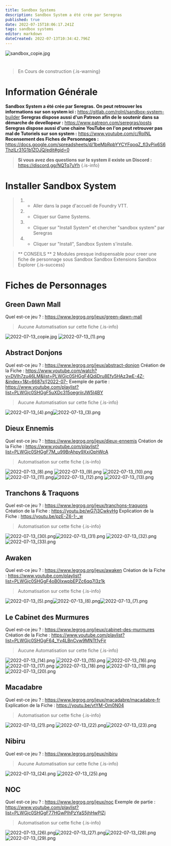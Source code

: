 ```yaml
---
title: Sandbox Systems
description: Sandbox System a été crée par Seregras
published: true
date: 2022-07-15T18:06:17.241Z
tags: sandbox systems
editor: markdown
dateCreated: 2022-07-13T10:34:42.796Z
---
```


![sandbox_copie.jpg](/sandbox/sandbox_copie.jpg)
# 
> En Cours de construction
{.is-warning}
# Information Générale
**Sandbox System a été crée par Seregras.**
**On peut retrouver les informations sur son system ici :** https://gitlab.com/rolnl/sandbox-system-builder
**Seregras dispose aussi d'un Patreon afin de le soutenir dans sa démarche de devellopeur :** https://www.patreon.com/seregras/posts
**Seregras dispose aussi d'une chaine YouTube on l'on peut retrouver pas mal de Tutoriels sur son system :** https://www.youtube.com/c/RolNL
**Recensement des Fiches de Personnages :** https://docs.google.com/spreadsheets/d/1beMbRpbYYCYFqoqZ_fl3vPix6S6ThzILr31G1b1ZOJQ/edit#gid=0

> **Si vous avez des questions sur le system il existe un Discord :** https://discord.gg/NQTq7uYh
{.is-info}

#
# Installer Sandbox System

> 1. - Aller dans la page d'accueil de Foundry VTT.
> 2. - Cliquer sur Game Systems.
> 3. - Cliquer sur "Install System" et chercher "sandbox system" par Seregras
> 1. - Cliquer sur "Install", Sandbox System s'installe.

>** CONSEILS **
2 Modules presque indispensable pour creer une fiche de personnage sous Sandbox
Sandbox Extensions
Sandbox Explorer 
{.is-success} 
# 
# Fiches de Personnages 
## **Green Dawn Mall**
Quel est-ce jeu ? : https://www.legrog.org/jeux/green-dawn-mall
> Aucune Automatisation sur cette fiche
{.is-info}

![2022-07-13_copie.jpg](/sandbox/2022-07-13_copie.jpg)
![2022-07-13_(1).png](/sandbox/2022-07-13_(1).png)
 
## Abstract Donjons
Quel est-ce jeu ? : https://www.legrog.org/jeux/abstract-donjon
Création de la Fiche : https://www.youtube.com/watch?v=DVIh7zu46LM&list=PLWGjc0SHGgF4QdjDru8Efy5HAz3wE-4Z-&index=1&t=6687s![2022-07-
Exemple de partie : https://www.youtube.com/playlist?list=PLWGjc0SHGgF5uXDc315oegriirJW5I4BY
> Aucune Automatisation sur cette fiche
{.is-info}

![2022-07-13_(4).png](/sandbox/2022-07-13_(4).png)![2022-07-13_(3).png](/sandbox/2022-07-13_(3).png)


## Dieux Ennemis
Quel est-ce jeu ? : https://www.legrog.org/jeux/dieux-ennemis
Création de la Fiche : https://www.youtube.com/playlist?list=PLWGjc0SHGgF7M_u99BrAhpy9XxiOphWcA
> Automatisation sur cette fiche
{.is-info}

![2022-07-13_(8).png](/sandbox/2022-07-13_(8).png)
![2022-07-13_(9).png](/sandbox/2022-07-13_(9).png)
![2022-07-13_(10).png](/sandbox/2022-07-13_(10).png)
![2022-07-13_(11).png](/sandbox/2022-07-13_(11).png)![2022-07-13_(12).png](/sandbox/2022-07-13_(12).png)
![2022-07-13_(13).png](/sandbox/2022-07-13_(13).png)

## Tranchons & Traquons  
Quel est-ce jeu ? : https://www.legrog.org/jeux/tranchons-traquons
Création de la Fiche : https://youtu.be/wG7j3CwkyHg
Explication de la Fiche : https://youtu.be/pzE-Z6-1-_w
> Automatisation sur cette fiche
{.is-info}

![2022-07-13_(30).png](/sandbox/2022-07-13_(30).png)![2022-07-13_(31).png](/sandbox/2022-07-13_(31).png)
![2022-07-13_(32).png](/sandbox/2022-07-13_(32).png)![2022-07-13_(33).png](/sandbox/2022-07-13_(33).png)


## Awaken
Quel est-ce jeu ? : https://www.legrog.org/jeux/awaken
Création de la Fiche : https://www.youtube.com/playlist?list=PLWGjc0SHGgF4oB0IxwpbEPZc6qq7l3z1k
> Automatisation sur cette fiche
{.is-info}

![2022-07-13_(5).png](/sandbox/2022-07-13_(5).png)![2022-07-13_(6).png](/sandbox/2022-07-13_(6).png)![2022-07-13_(7).png](/sandbox/2022-07-13_(7).png)

## Le Cabinet des Murmures
Quel est-ce jeu ? : https://www.legrog.org/jeux/cabinet-des-murmures
Création de la Fiche : https://www.youtube.com/playlist?list=PLWGjc0SHGgF64_Yv4LBnCvw9MNTt1yFjr
>Aucune Automatisation sur cette fiche
{.is-info}

![2022-07-13_(14).png](/sandbox/2022-07-13_(14).png)
![2022-07-13_(15).png](/sandbox/2022-07-13_(15).png)
![2022-07-13_(16).png](/sandbox/2022-07-13_(16).png)
![2022-07-13_(17).png](/sandbox/2022-07-13_(17).png)
![2022-07-13_(18).png](/sandbox/2022-07-13_(18).png)
![2022-07-13_(19).png](/sandbox/2022-07-13_(19).png)
![2022-07-13_(20).png](/sandbox/2022-07-13_(20).png)

## Macadabre
Quel est-ce jeu ? : https://www.legrog.org/jeux/macadabre/macadabre-fr
Explication de la Fiche : https://youtu.be/vtYM-Om0N04
>Automatisation sur cette fiche
{.is-info}

![2022-07-13_(21).png](/sandbox/2022-07-13_(21).png)
![2022-07-13_(22).png](/sandbox/2022-07-13_(22).png)![2022-07-13_(23).png](/sandbox/2022-07-13_(23).png)

## Nibiru
Quel est-ce jeu ? : https://www.legrog.org/jeux/nibiru

>Aucune Automatisation sur cette fiche
{.is-info}

![2022-07-13_(24).png](/sandbox/2022-07-13_(24).png)
![2022-07-13_(25).png](/sandbox/2022-07-13_(25).png)

## NOC
Quel est-ce jeu ? : https://www.legrog.org/jeux/noc
Exemple de partie : https://www.youtube.com/playlist?list=PLWGjc0SHGgF77HGwPIhPzYaS5jhHwPlZj


>Automatisation sur cette fiche
{.is-info}

![2022-07-13_(26).png](/sandbox/2022-07-13_(26).png)![2022-07-13_(27).png](/sandbox/2022-07-13_(27).png)![2022-07-13_(28).png](/sandbox/2022-07-13_(28).png)![2022-07-13_(29).png](/sandbox/2022-07-13_(29).png)


